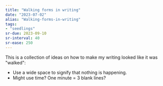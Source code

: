 ```yaml
---
title: "Walking forms in writing"
date: "2023-07-02"
alias: "Walking-forms-in-writing"
tags:
- "seedlings"
sr-due: 2023-09-10
sr-interval: 40
sr-ease: 250
---
```


This is a collection of ideas on how to make my writing looked like it was "walked":
- Use a wide space to signify that nothing is happening.
- Might use time? One minute = 3 blank lines?